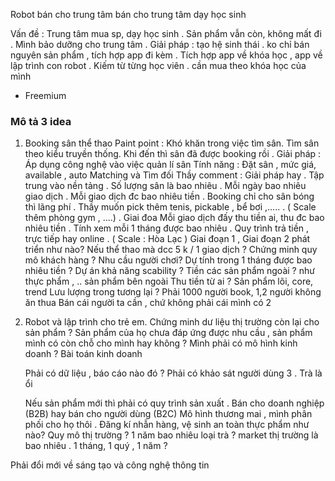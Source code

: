
Robot bán cho trung tâm bán cho trung tâm dạy học sinh

Vấn đề : Trung tâm mua sp, dạy học sinh . Sản phẩm vẫn còn, không mất đi . Mình bảo dưỡng cho trung tâm .
Giải pháp : tạo hệ sinh thái . ko chỉ bán nguyên sản phẩm , tích hợp app đi kèm . 
Tích hợp app về khóa học , app về lập trình con robot .
Kiếm từ  từng học viên . cần mua theo khóa học của mình
-  Freemium 


### Mô tả 3 idea

 1. Booking sân thể thao
           Paint point : Khó khăn trong việc tìm sân. Tìm sân theo kiểu truyền thống. Khi đến thì sân đã được booking rồi . 
           Giải pháp : Áp dụng công nghệ vào việc quản lí sân
           Tính năng : Đặt sân , mức giá, available , auto Matching và Tìm đối
       Thầy comment : Giải pháp hay . Tập trung vào nền tảng . Số lượng sân là bao nhiêu . Mỗi ngày bao nhiêu giao dịch . Mỗi giao dịch đc bao nhiêu tiền .
       Booking chỉ cho sân bóng thì lãng phí . Thầy muốn pick thêm tenis, pickable , bể bơi ,..... . ( Scale thêm phòng gym , ....) . Giai đoa
       Mỗi giao dịch đấy thu tiền ai, thu đc bao nhiêu tiền . Tính xem mỗi 1 tháng được bao nhiêu . Quy trình trả tiền , trực tiếp hay online .
       ( Scale : Hòa Lạc ) Giai đoạn 1 , Giai đoạn 2 phát triển như nào?
       Nếu thể thao mà dcc 5 k / 1 giao dịch ? Chứng minh quy mô khách hàng ? 
       Nhu cầu người chơi?  Dự tính trong 1 tháng được bao nhiêu tiền ? Dự án khả năng scability ? 
       Tiền các sản phẩm ngoài  ? như thực phẩm , .. sản phẩm bên ngoài
       Thu tiền từ ai ? Sản phẩm lõi, core, trend
       Lưu lượng trong tương lại ? Phải 1000 người book, 1,2 người không ăn thua
       Bán cái người ta cần , chứ không phải cái mình có
    2
2. Robot và lập trình cho trẻ em. 
        Chứng minh dư liệu thị trường còn lại cho sản phẩm ? Sản phẩm của họ chưa đáp ứng được nhu cầu , sản phẩm mình có còn chỗ cho mình hay không ? 
    Mình phải có  mô hình kinh doanh ? Bài toán kinh doanh
    
             
    Phải có dữ liệu , báo cáo nào đó ? Phải có khảo sát người dùng 
3 . Trà là ổi

    Nếu sản phẩm mới thì phải có quy trình sản xuất . Bán cho doanh nghiệp (B2B) hay bán cho người dùng (B2C)
    Mô hình thương mai , mình phân phối cho họ thôi . 
    Đăng kí nhẫn hàng, vệ sinh an toàn thực phẩm như nào?
    Quy mô thị trường ? 1 năm bao nhiêu loại trà ? market thị trường là bao nhiêu . 1 tháng, 1 quý , 1 năm ?

Phải đổi mới về sáng tạo và công nghệ thông tin


